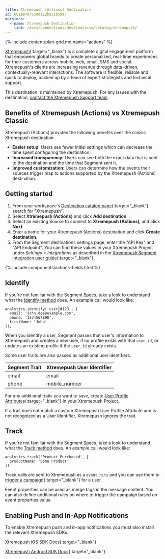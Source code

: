 ```yaml
---
title: Xtremepush (Actions) Destination
id: 661e9787658d112ba31b59a7
versions:
  - name: Xtremepush Destination
    link: /docs/connections/destinations/catalog/xtremepush/
---
```

{% include content/plan-grid.md name="actions" %}

[Xtremepush](https://xtremepush.com/?utm_source=segmentio&utm_medium=docs&utm_campaign=partners){:target="_blank”} is a complete digital engagement platform that empowers global brands to create personalized, real-time experiences for their customers across mobile, web, email, SMS and social. Xtremepush's clients are increasing revenue through data-driven, contextually-relevant interactions. The software is flexible, reliable and quick to deploy, backed up by a team of expert strategists and technical support.

This destination is maintained by Xtremepush. For any issues with the destination, [contact the Xtremepush Support team](mailto:support@xtremepush.com).

## Benefits of Xtremepush (Actions) vs Xtremepush Classic

Xtremepush (Actions) provides the following benefits over the classic Xtremepush destination:

- **Easier setup**: Users see fewer initial settings which can decrease the time spent configuring the destination.
- **Increased transparency**: Users can see both the exact data that is sent to the destination and the time that Segment sent it.
- **Improved customization**: Users can determine how the events their sources trigger map to actions supported by the Xtremepush (Actions) destination.

## Getting started

1. From your workspace's [Destination catalog page](https://app.segment.com/goto-my-workspace/destinations/catalog){:target="_blank”} search for "Xtremepush".
2. Select **Xtremepush (Actions)** and click **Add destination**.
3. Select an existing Source to connect to **Xtremepush (Actions)**, and click **Next**.
4. Enter a name for your Xtremepush (Actions) destination and click **Create destination**.
5. From the Segment destinations settings page, enter the "API Key" and "API Endpoint". You can find these values in your Xtremepush Project under *Settings > Integrations* as described in the [Xtremepush Segment integration user guide](https://docs.xtremepush.com/docs/segment){:target="_blank"}.

{% include components/actions-fields.html %}

## Identify

If you're not familiar with the Segment Specs, take a look to understand what the [Identify method](/docs/connections/spec/identify/) does. An example call would look like:

```
analytics.identify('userId123', {
  email: 'john.doe@example.com',
  phone: '1234567890',
  firstName: 'John'
});
```

When you identify a user, Segment passes that user's information to Xtremepush and creates a new user, if no profile exists with that `user_id`, or updates an existing profile if the `user_id` already exists.

Some user traits are also passed as additional user identifiers:

| Segment Trait | Xtremepush User Identifier |
| ------------- | -------------------------- |
| email         | email                      |
| phone         | mobile_number              |

For any additional traits you want to save, create [User Profile Attributes](https://docs.xtremepush.com/docs/attributes-tags){:target="_blank"} in your Xtremepush Project.

If a trait does not match a custom Xtremepush User Profile Attribute and is not recognized as a User Identifier, Xtremepush ignores the trait.

## Track

If you're not familiar with the Segment Specs, take a look to understand what the [Track method](/docs/connections/spec/track/) does. An example call would look like:

```
analytics.track('Product Purchased', {
  productName: 'Some Product'
})
```

Track calls are sent to Xtremepush as a `event hits` and you can use them to [trigger a campaign](https://docs.xtremepush.com/docs/campaign-events){:target="_blank"} for a user.

Event properties can be used as merge tags in the message content. You can also define additional rules on where to trigger the campaign based on event properties value.

## Enabling Push and In-App Notifications
To enable Xtremepush push and in-app notifications you must also install the relevant Xtremepush SDKs.

[Xtremepush iOS SDK Docs](https://docs.xtremepush.com/docs/ios-integration){:target="_blank"}

[Xtremepush Android SDK Docs](https://docs.xtremepush.com/docs/android-integration){:target="_blank"}
